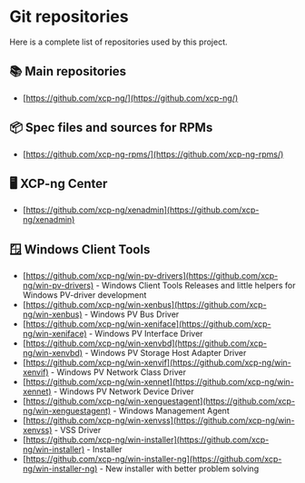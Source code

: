 # Git repositories

Here is a complete list of repositories used by this project.

## 📚 Main repositories

* [https://github.com/xcp-ng/](https://github.com/xcp-ng/)

## 📦 Spec files and sources for RPMs

* [https://github.com/xcp-ng-rpms/](https://github.com/xcp-ng-rpms/)

## 🖥️ XCP-ng Center

* [https://github.com/xcp-ng/xenadmin](https://github.com/xcp-ng/xenadmin)

## 🪟 Windows Client Tools

* [https://github.com/xcp-ng/win-pv-drivers](https://github.com/xcp-ng/win-pv-drivers) - Windows Client Tools Releases and little helpers for Windows PV-driver development
* [https://github.com/xcp-ng/win-xenbus](https://github.com/xcp-ng/win-xenbus) - Windows PV Bus Driver
* [https://github.com/xcp-ng/win-xeniface](https://github.com/xcp-ng/win-xeniface) - Windows PV Interface Driver
* [https://github.com/xcp-ng/win-xenvbd](https://github.com/xcp-ng/win-xenvbd) - Windows PV Storage Host Adapter Driver
* [https://github.com/xcp-ng/win-xenvif](https://github.com/xcp-ng/win-xenvif) - Windows PV Network Class Driver
* [https://github.com/xcp-ng/win-xennet](https://github.com/xcp-ng/win-xennet) - Windows PV Network Device Driver
* [https://github.com/xcp-ng/win-xenguestagent](https://github.com/xcp-ng/win-xenguestagent) - Windows Management Agent
* [https://github.com/xcp-ng/win-xenvss](https://github.com/xcp-ng/win-xenvss) - VSS Driver
* [https://github.com/xcp-ng/win-installer](https://github.com/xcp-ng/win-installer) - Installer
* [https://github.com/xcp-ng/win-installer-ng](https://github.com/xcp-ng/win-installer-ng) - New installer with better problem solving